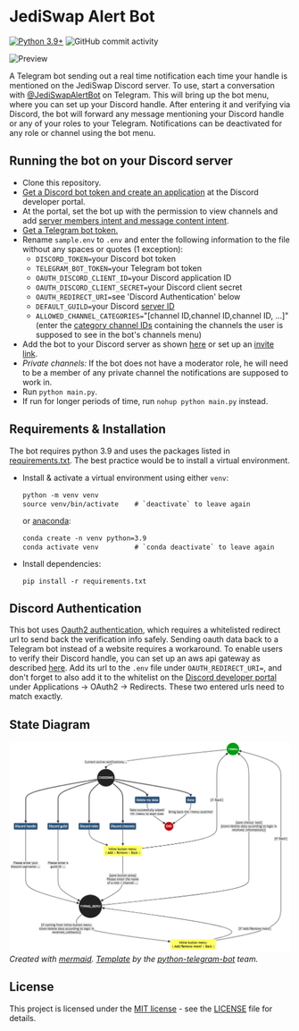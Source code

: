 # JediSwap Alert Bot

[![Python 3.9+](https://img.shields.io/badge/python-3.9+-blue.svg)](https://www.python.org/downloads/release/python-390/)
![GitHub commit activity](https://img.shields.io/github/commit-activity/w/jediswaplabs/discord-alert-bot)

![Preview](https://github.com/jediswaplabs/discord-alert-bot/blob/main/example.png)


A Telegram bot sending out a real time notification each time your handle is mentioned on the JediSwap Discord server. To use, start a conversation with [@JediSwapAlertBot](https://t.me/JediSwapAlertBot) on Telegram. This will bring up the bot menu, where you can set up your Discord handle. After entering it and verifying via Discord, the bot will forward any message mentioning your Discord handle or any of your roles to your Telegram. Notifications can be deactivated for any role or channel using the bot menu.

## Running the bot on your Discord server

- Clone this repository.
- [Get a Discord bot token and create an application](https://www.writebots.com/discord-bot-token/) at the Discord developer portal.
- At the portal, set the bot up with the permission to view channels and add [server members intent and message content intent](https://discordpy.readthedocs.io/en/stable/intents.html#member-intent).
- [Get a Telegram bot token.](https://riptutorial.com/telegram-bot/example/25075/create-a-bot-with-the-botfather)
- Rename `sample.env` to `.env` and enter the following information to the file without any spaces or quotes (1 exception):
    * `DISCORD_TOKEN=`your Discord bot token
    * `TELEGRAM_BOT_TOKEN=`your Telegram bot token
    * `OAUTH_DISCORD_CLIENT_ID=`your Discord application ID
    * `OAUTH_DISCORD_CLIENT_SECRET=`your Discord client secret
    * `OAUTH_REDIRECT_URI=`see 'Discord Authentication' below
    * `DEFAULT_GUILD=`your Discord [server ID](https://support.discord.com/hc/en-us/articles/206346498-Where-can-I-find-my-User-Server-Message-ID-)
    * `ALLOWED_CHANNEL_CATEGORIES=`"[channel ID,channel ID,channel ID, ...]" (enter the [category channel IDs](https://support.discord.com/hc/en-us/articles/206346498-Where-can-I-find-my-User-Server-Message-ID-) containing the channels the user is supposed to see in the bot's channels menu)
- Add the bot to your Discord server as shown [here](https://www.writebots.com/discord-bot-token/) or set up an [invite link](https://discordapi.com/permissions.html#66560).
- _Private channels:_ If the bot does not have a moderator role, he will need to be a member of any private channel the notifications are supposed to work in.
- Run `python main.py`.
- If run for longer periods of time, run `nohup python main.py` instead.

## Requirements & Installation

The bot requires python 3.9 and uses the packages listed in [requirements.txt](./requirements.txt). The best practice would be to install a virtual environment.

* Install & activate a virtual environment using either `venv`:

    ```
    python -m venv venv
    source venv/bin/activate    # `deactivate` to leave again
    ```

    or [anaconda](https://www.anaconda.com):

    ```
    conda create -n venv python=3.9
    conda activate venv         # `conda deactivate` to leave again
    ```

* Install dependencies:

    ```
    pip install -r requirements.txt
    ```

## Discord Authentication

This bot uses [Oauth2 authentication](https://discord.com/developers/docs/topics/oauth2), which requires a whitelisted redirect url to send back the verification info safely. Sending oauth data back to a Telegram bot instead of a website requires a workaround. To enable users to verify their Discord handle, you can set up an aws api gateway as described [here](https://stackoverflow.com/a/42457831). Add its url to the `.env` file under `OAUTH_REDIRECT_URI=`, and don't forget to also add it to the whitelist on the [Discord developer portal](https://discord.com/developers/) under Applications -> OAuth2 -> Redirects. These two entered urls need to match exactly.

## State Diagram

![State Diagram](./docs/diagrams/res/state_diagram.png)
_Created with [mermaid](https://github.com/mermaid-js/mermaid-cli). [Template](https://docs.python-telegram-bot.org/en/stable/examples.conversationbot2.html) by the [python-telegram-bot](https://github.com/python-telegram-bot/python-telegram-bot) team._

## License

This project is licensed under the [MIT license](https://github.com/jediswaplabs/discord-alert-bot/blob/main/LICENSE) - see the [LICENSE](https://github.com/jediswaplabs/discord-alert-bot/blob/main/LICENSE) file for details.
